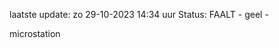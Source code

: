 laatste update: 
zo 29-10-2023 14:34   uur 
Status: FAALT - geel - 
<div class="service Y">microstation</div>